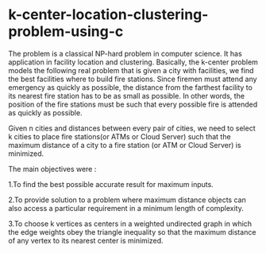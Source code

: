 # k-center-location-clustering-problem-using-c

The  problem is a classical NP-hard problem in computer science. It has application in facility location and clustering. Basically, the k-center problem models the following real problem that is given a city with facilities, we find the best facilities where to build fire stations. Since firemen must attend any emergency as quickly as possible, the distance from the farthest facility to its nearest fire station has to be as small as possible. In other words, the position of the fire stations must be such that every possible fire is attended as quickly as possible. 

Given n cities and distances between every pair of cities, we need to select k cities to place fire stations(or ATMs or Cloud Server) such that the maximum distance of a city to a fire station (or ATM or Cloud Server) is minimized.

The main objectives were :

1.To find the best possible accurate result for maximum inputs.

2.To provide solution to a problem where  maximum distance objects can also access a particular requirement in a minimum length of complexity.

3.To choose k vertices as centers in a weighted undirected graph in which the edge weights obey the triangle inequality so that the maximum distance of any vertex to its nearest center is minimized.
